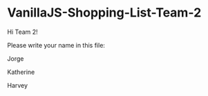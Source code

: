 # VanillaJS-Shopping-List-Team-2

Hi Team 2!

Please write your name in this file:

Jorge

Katherine

Harvey

